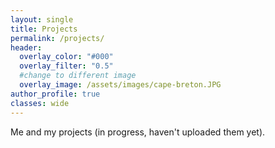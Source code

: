 ```yaml
---
layout: single
title: Projects
permalink: /projects/
header:
  overlay_color: "#000"
  overlay_filter: "0.5"
  #change to different image
  overlay_image: /assets/images/cape-breton.JPG
author_profile: true
classes: wide
---
```

Me and my projects (in progress, haven't uploaded them yet).
